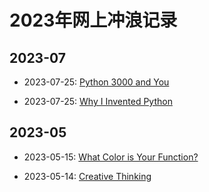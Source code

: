 # 2023年网上冲浪记录

## 2023-07

- 2023-07-25: [Python 3000 and You][072501]
- 2023-07-25: [Why I Invented Python][072502]

  [072501]: ./computer/python/python_3000_and_you.md
  [072502]: ./computer/python/why_i_invented_python.md

## 2023-05

- 2023-05-15: [What Color is Your Function?][0515]
- 2023-05-14: [Creative Thinking][0514]

  [0515]: ./computer/pl/what_color_is_your_function.md
  [0514]: ./psychology/creative_thinking.md